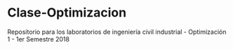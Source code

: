 # Clase-Optimizacion
Repositorio para los laboratorios de ingeniería civil industrial  - Optimización 1 - 1er Semestre 2018
